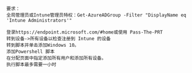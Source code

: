 	要求：
	全局管理员或Intune管理员特权：Get-AzureADGroup -Filter "DisplayName eq 'Intune Administrators'"

	登录https://endpoint.microsoft.com/#home或使用 Pass-The-PRT
	转到设备->所有设备以检查注册到 Intune 的设备
	转到脚本并单击添加Windows 10。
	添加Powershell 脚本
	在分配页面中指定添加所有用户和添加所有设备。
	执行脚本最多需要一小时
